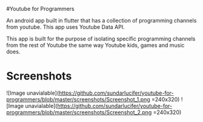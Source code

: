 #Youtube for Programmers

An android app built in flutter that has a collection of programming channels from youtube.
This app uses Youtube Data API.

This app is built for the purpose of isolating specific programming channels from the rest of Youtube the same way Youtube kids, games and music does.

# Screenshots
![Image unavialable](https://github.com/sundarlucifer/youtube-for-programmers/blob/master/screenshots/Screenshot_1.png =240x320)
![Image unavialable](https://github.com/sundarlucifer/youtube-for-programmers/blob/master/screenshots/Screenshot_2.png =240x320)
